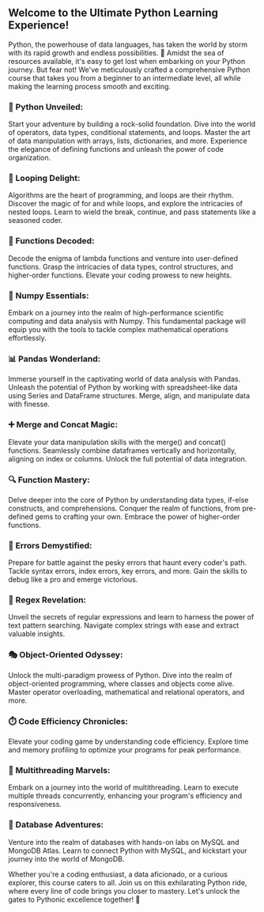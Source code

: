## Welcome to the Ultimate Python Learning Experience!

Python, the powerhouse of data languages, has taken the world by storm with its rapid growth and endless possibilities. 🚀 Amidst the sea of resources available, it's easy to get lost when embarking on your Python journey. But fear not! We've meticulously crafted a comprehensive Python course that takes you from a beginner to an intermediate level, all while making the learning process smooth and exciting.

### 🐍 Python Unveiled: 
Start your adventure by building a rock-solid foundation. Dive into the world of operators, data types, conditional statements, and loops. Master the art of data manipulation with arrays, lists, dictionaries, and more. Experience the elegance of defining functions and unleash the power of code organization.

### 🔄 Looping Delight:
Algorithms are the heart of programming, and loops are their rhythm. Discover the magic of for and while loops, and explore the intricacies of nested loops. Learn to wield the break, continue, and pass statements like a seasoned coder.

### 🔧 Functions Decoded: 
Decode the enigma of lambda functions and venture into user-defined functions. Grasp the intricacies of data types, control structures, and higher-order functions. Elevate your coding prowess to new heights.

### 🧮 Numpy Essentials: 
Embark on a journey into the realm of high-performance scientific computing and data analysis with Numpy. This fundamental package will equip you with the tools to tackle complex mathematical operations effortlessly.

### 📊 Pandas Wonderland: 
Immerse yourself in the captivating world of data analysis with Pandas. Unleash the potential of Python by working with spreadsheet-like data using Series and DataFrame structures. Merge, align, and manipulate data with finesse.

### ➕ Merge and Concat Magic: 
Elevate your data manipulation skills with the merge() and concat() functions. Seamlessly combine dataframes vertically and horizontally, aligning on index or columns. Unlock the full potential of data integration.

### 🔍 Function Mastery: 
Delve deeper into the core of Python by understanding data types, if-else constructs, and comprehensions. Conquer the realm of functions, from pre-defined gems to crafting your own. Embrace the power of higher-order functions.

### 🐞 Errors Demystified: 
Prepare for battle against the pesky errors that haunt every coder's path. Tackle syntax errors, index errors, key errors, and more. Gain the skills to debug like a pro and emerge victorious.

### 🔗 Regex Revelation: 
Unveil the secrets of regular expressions and learn to harness the power of text pattern searching. Navigate complex strings with ease and extract valuable insights.

### 🎭 Object-Oriented Odyssey: 
Unlock the multi-paradigm prowess of Python. Dive into the realm of object-oriented programming, where classes and objects come alive. Master operator overloading, mathematical and relational operators, and more.

### ⏱️ Code Efficiency Chronicles: 
Elevate your coding game by understanding code efficiency. Explore time and memory profiling to optimize your programs for peak performance.

### 🧵 Multithreading Marvels: 
Embark on a journey into the world of multithreading. Learn to execute multiple threads concurrently, enhancing your program's efficiency and responsiveness.

### 💾 Database Adventures: 
Venture into the realm of databases with hands-on labs on MySQL and MongoDB Atlas. Learn to connect Python with MySQL, and kickstart your journey into the world of MongoDB.

Whether you're a coding enthusiast, a data aficionado, or a curious explorer, this course caters to all. Join us on this exhilarating Python ride, where every line of code brings you closer to mastery. Let's unlock the gates to Pythonic excellence together! 🌟
